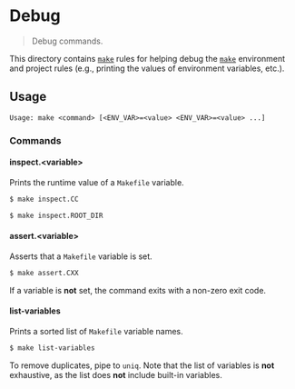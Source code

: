 <!--

@license Apache-2.0

Copyright (c) 2018 The Stdlib Authors.

Licensed under the Apache License, Version 2.0 (the "License");
you may not use this file except in compliance with the License.
You may obtain a copy of the License at

   http://www.apache.org/licenses/LICENSE-2.0

Unless required by applicable law or agreed to in writing, software
distributed under the License is distributed on an "AS IS" BASIS,
WITHOUT WARRANTIES OR CONDITIONS OF ANY KIND, either express or implied.
See the License for the specific language governing permissions and
limitations under the License.

-->

# Debug

> Debug commands.

<!-- Section to include introductory text. Make sure to keep an empty line after the intro `section` element and another before the `/section` close. -->

<section class="intro">

This directory contains [`make`][make] rules for helping debug the [`make`][make] environment and project rules (e.g., printing the values of environment variables, etc.).

</section>

<!-- /.intro -->

<!-- Usage documentation. -->

<section class="usage">

## Usage

```text
Usage: make <command> [<ENV_VAR>=<value> <ENV_VAR>=<value> ...]
```

### Commands

#### inspect.&lt;variable&gt;

Prints the runtime value of a `Makefile` variable.

```bash
$ make inspect.CC
```

```bash
$ make inspect.ROOT_DIR
```

#### assert.&lt;variable&gt;

Asserts that a `Makefile` variable is set.

```bash
$ make assert.CXX
```

If a variable is **not** set, the command exits with a non-zero exit code.

#### list-variables

Prints a sorted list of `Makefile` variable names.

```bash
$ make list-variables
```

To remove duplicates, pipe to `uniq`. Note that the list of variables is **not** exhaustive, as the list does **not** include built-in variables.

</section>

<!-- /.usage -->

<!-- Section to include notes. Make sure to keep an empty line after the `section` element and another before the `/section` close. -->

<section class="notes">

</section>

<!-- /.notes -->

<!-- Section for all links. Make sure to keep an empty line after the `section` element and another before the `/section` close. -->

<section class="links">

[make]: https://www.gnu.org/software/make/

</section>

<!-- /.links -->
